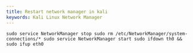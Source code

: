 ```yaml
---
title: Restart network manager in kali
keywords: Kali Linux Network Manager
---
```


`sudo service NetworkManager stop
sudo rm /etc/NetworkManager/system-connections/*
sudo service NetworkManager start
sudo ifdown th0 && sudo ifup eth0`
